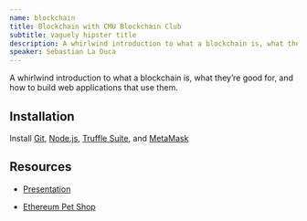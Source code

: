 ```yaml
---
name: blockchain
title: Blockchain with CMU Blockchain Club
subtitle: vaguely hipster title
description: A whirlwind introduction to what a blockchain is, what they’re good for, and how to build web applications that use them
speaker: Sebastian La Duca
---
```


A whirlwind introduction to what a blockchain is, what they’re good for, and how to build web applications that use them.

## Installation

Install [Git][git], [Node.js][node], [Truffle Suite][truffle], and [MetaMask](https://metamask.io/)

## Resources

- [Presentation](https://drive.google.com/file/d/1omAaueMKa3yF2uBmjCF_IWTcJkfQ8JHD/view?usp=sharing)

- [Ethereum Pet Shop][pet-shop]

[git]: https://git-scm.com/downloads
[node]: https://nodejs.org/en/
[truffle]: https://www.trufflesuite.com/ganache
[pet-shop]: https://www.trufflesuite.com/tutorials/pet-shop